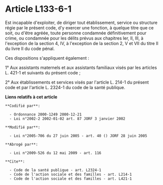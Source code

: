 # Article L133-6-1

Est incapable d'exploiter, de diriger tout établissement, service ou structure régie par le présent code, d'y exercer une
fonction, à quelque titre que ce soit, ou d'être agréée, toute personne condamnée définitivement pour crime, ou condamnée
pour les délits prévus aux chapitres Ier, II, III, à l'exception de la section 4, IV, à l'exception de la section 2, V et VII
du titre II du livre II du code pénal.

Ces dispositions s'appliquent également :

1° Aux assistants maternels et aux assistants familiaux visés par les articles L. 421-1 et suivants du présent code ;

2° Aux établissements et services visés par l'article L. 214-1 du présent code et par l'article L. 2324-1 du code de la santé
publique.

**Liens relatifs à cet article**

	**Codifié par**:

	  - Ordonnance 2000-1249 2000-12-21
	  - Loi n°2002-2 2002-01-02 art. 87 JORF 3 janvier 2002

	**Modifié par**:

	  - Loi n°2005-706 du 27 juin 2005 - art. 40 () JORF 28 juin 2005

	**Abrogé par**:

	  - Loi n°2009-526 du 12 mai 2009 - art. 116

	**Cite**:

	  - Code de la santé publique - art. L2324-1
	  - Code de l'action sociale et des familles - art. L214-1
	  - Code de l'action sociale et des familles - art. L421-1
